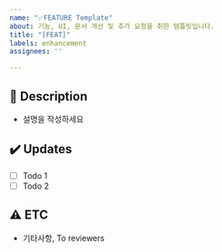 ```yaml
---
name: "✅FEATURE Template"
about: 기능, UI, 문서 개선 및 추가 요청을 취한 템플릿입니다.
title: "[FEAT]"
labels: enhancement
assignees: ''

---
```


## 📝 Description
<!-- 왜 이 작업을 했는지,  ... -->
- 설명을 작성하세요

## ✔️ Updates
<!-- 어떤 작업을 했는지, ... -->
- [ ] Todo 1
- [ ] Todo 2

## ⚠️ ETC
<!-- 관련된 다른 이슈나 작업은 무엇이 있는지 (+Issue Tag 기록) -->
- 기타사항, To reviewers



<!-- Commit Message에 #n이라고 작성 시(보통 Footter에 작성), 해당 Issue에 자동으로 Commit Message가 연결됩니다. -->
